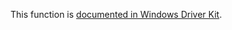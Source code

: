 This function is [documented in Windows Driver Kit](https://learn.microsoft.com/en-us/windows-hardware/drivers/ddi/wdm/nf-wdm-inserttaillist).
